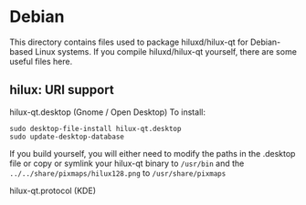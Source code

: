
Debian
====================
This directory contains files used to package hiluxd/hilux-qt
for Debian-based Linux systems. If you compile hiluxd/hilux-qt yourself, there are some useful files here.

## hilux: URI support ##


hilux-qt.desktop  (Gnome / Open Desktop)
To install:

	sudo desktop-file-install hilux-qt.desktop
	sudo update-desktop-database

If you build yourself, you will either need to modify the paths in
the .desktop file or copy or symlink your hilux-qt binary to `/usr/bin`
and the `../../share/pixmaps/hilux128.png` to `/usr/share/pixmaps`

hilux-qt.protocol (KDE)

